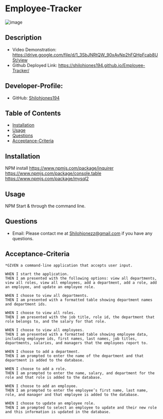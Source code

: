 # Employee-Tracker


![image](https://user-images.githubusercontent.com/76697212/129641602-fb2d121c-f6ce-4fe5-8b33-d06b2de789f1.png)


## Description

* Video Demonstration: https://drive.google.com/file/d/1_3SbJNRtQW_90xAvNp2hFQHpFcab8USt/view
* Github Deployed Link: https://shilohjones194.github.io/Employee-Tracker/

## Developer-Profile:

* GitHub: [Shilohjones194](https://github.com/Shilohjones194)

## Table of Contents
* [Installation](#installation)
* [Usage](#usage)
* [Questions](#questions)
* [Acceptance-Criteria](#acceptance-criteria)
## Installation
NPM install
https://www.npmjs.com/package/inquirer
https://www.npmjs.com/package/console.table 
https://www.npmjs.com/package/mysql2

## Usage
NPM Start & through the command line.


## Questions
* Email: Please contact me at [Shilohjonezz@gmail.com](mailto:Shilohjonezz@gmail.com) if you have any questions.


## Acceptance-Criteria

```
*GIVEN a command-line application that accepts user input.

WHEN I start the application.
THEN I am presented with the following options: view all departments, view all roles, view all employees, add a department, add a role, add an employee, and update an employee role.

WHEN I choose to view all departments.
THEN I am presented with a formatted table showing department names and department ids.

WHEN I choose to view all roles.
THEN I am presented with the job title, role id, the department that role belongs to, and the salary for that role.

WHEN I choose to view all employees.
THEN I am presented with a formatted table showing employee data, including employee ids, first names, last names, job titles, departments, salaries, and managers that the employees report to.

WHEN I choose to add a department.
THEN I am prompted to enter the name of the department and that department is added to the database.

WHEN I choose to add a role.
THEN I am prompted to enter the name, salary, and department for the role and that role is added to the database.

WHEN I choose to add an employee.
THEN I am prompted to enter the employee’s first name, last name, role, and manager and that employee is added to the database.

WHEN I choose to update an employee role.
THEN I am prompted to select an employee to update and their new role and this information is updated in the database. 
```

